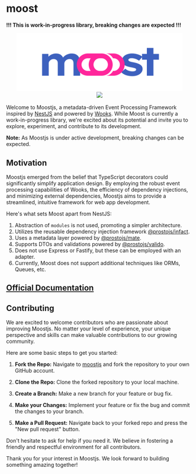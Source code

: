 # moost

**!!! This is work-in-progress library, breaking changes are expected !!!**

<p align="center">
<img src="../../moost-logo.png" width="450px"><br>
<a  href="https://github.com/moostjs/moostjs/blob/main/LICENSE">
    <img src="https://img.shields.io/badge/License-MIT-green?style=for-the-badge" />
</a>
</p>

Welcome to Moostjs, a metadata-driven Event Processing Framework inspired by [NestJS](https://nestjs.com/) and powered by [Wooks](https://wooks.moost.org). While Moost is currently a work-in-progress library, we're excited about its potential and invite you to explore, experiment, and contribute to its development. 

**Note:** As Moostjs is under active development, breaking changes can be expected.

## Motivation

Moostjs emerged from the belief that TypeScript decorators could significantly simplify application design. By employing the robust event processing capabilities of Wooks, the efficiency of dependency injections, and minimizing external dependencies, Moostjs aims to provide a streamlined, intuitive framework for web app development.

Here's what sets Moost apart from NestJS:

1. Abstraction of `modules` is not used, promoting a simpler architecture.
2. Utilizes the reusable dependency injection framework [@prostojs/infact](https://github.com/prostojs/infact).
3. Uses a metadata layer powered by [@prostojs/mate](https://github.com/prostojs/mate).
4. Supports DTOs and validations powered by [@prostojs/valido](https://github.com/prostojs/valido).
5. Does not use Express or Fastify, but these can be employed with an adapter.
6. Currently, Moost does not support additional techniques like ORMs, Queues, etc.

## [Official Documentation](https://moost.org/)

## Contributing

We are excited to welcome contributors who are passionate about improving Moostjs. No matter your level of experience, your unique perspective and skills can make valuable contributions to our growing community.

Here are some basic steps to get you started:

1. **Fork the Repo:** Navigate to [moostjs](https://github.com/moostjs/moostjs) and fork the repository to your own GitHub account.

2. **Clone the Repo:** Clone the forked repository to your local machine.

3. **Create a Branch:** Make a new branch for your feature or bug fix.

4. **Make your Changes:** Implement your feature or fix the bug and commit the changes to your branch.

5. **Make a Pull Request:** Navigate back to your forked repo and press the "New pull request" button.

Don't hesitate to ask for help if you need it. We believe in fostering a friendly and respectful environment for all contributors.

Thank you for your interest in Moostjs. We look forward to building something amazing together!
